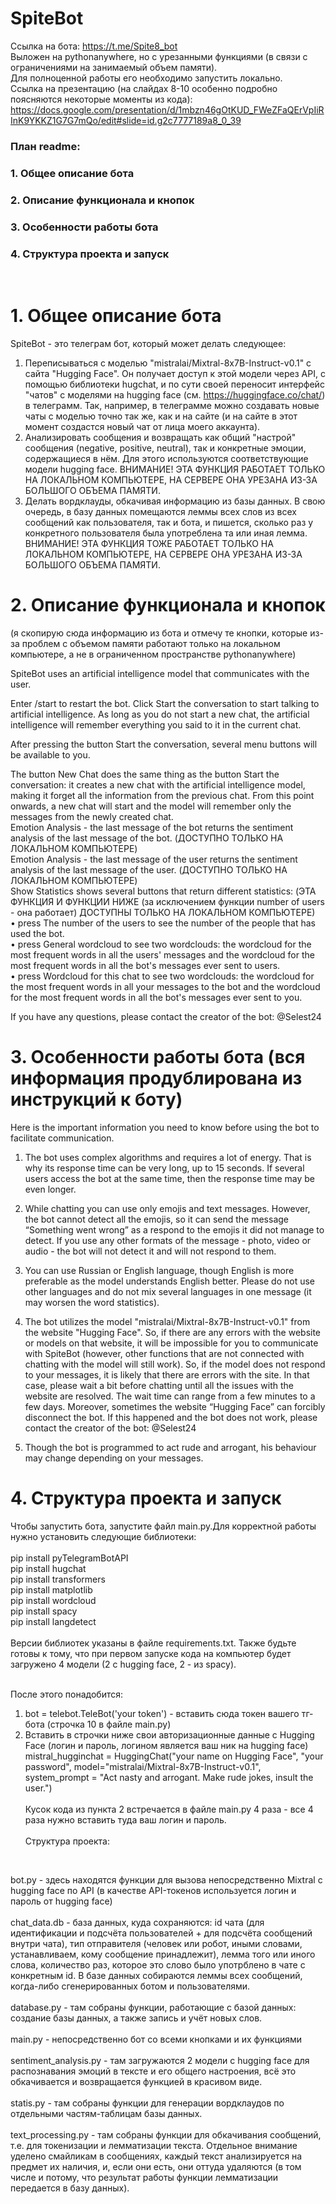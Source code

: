 # SpiteBot
Ссылка на бота: https://t.me/Spite8_bot <br>
Выложен на pythonanywhere, но с урезанными функциями (в связи с ограничениями на занимаемый объем памяти).<br>
Для полноценной работы его необходимо запустить локально.
<br>
Ссылка на презентацию (на слайдах 8-10 особенно подробно поясняются некоторые моменты из кода): https://docs.google.com/presentation/d/1mbzn46gOtKUD_FWeZFaQErVpIiRInK9YKKZ1G7G7mQo/edit#slide=id.g2c7777189a8_0_39

### План readme:
### 1. Общее описание бота
### 2. Описание функционала и кнопок
### 3. Особенности работы бота
### 4. Структура проекта и запуск

<br>

# 1. Общее описание бота
SpiteBot - это телеграм бот, который может делать следующее:

1. Переписываться с моделью "mistralai/Mixtral-8x7B-Instruct-v0.1" с сайта "Hugging Face". Он получает доступ к этой модели через API, с помощью библиотеки hugchat, и по сути своей переносит интерфейс "чатов" с моделями на hugging face (см. https://huggingface.co/chat/) в телеграмм. Так, например, в телеграмме можно создавать новые чаты с моделью точно так же, как и на сайте (и на сайте в этот момент создастся новый чат от лица моего аккаунта).
2. Анализировать сообщения и возвращать как общий "настрой" сообщения (negative, positive, neutral), так и конкретные эмоции, содержащиеся в нём. Для этого используются соответствующие модели hugging face.
ВНИМАНИЕ! ЭТА ФУНКЦИЯ РАБОТАЕТ ТОЛЬКО НА ЛОКАЛЬНОМ КОМПЬЮТЕРЕ, НА СЕРВЕРЕ ОНА УРЕЗАНА ИЗ-ЗА БОЛЬШОГО ОБЪЕМА ПАМЯТИ.
3. Делать вордклауды, обкачивая информацию из базы данных. В свою очередь, в базу данных помещаются леммы всех слов из всех сообщений как пользователя, так и бота, и пишется, сколько раз у конкретного пользователя была употреблена та или иная лемма.
ВНИМАНИЕ! ЭТА ФУНКЦИЯ ТОЖЕ РАБОТАЕТ ТОЛЬКО НА ЛОКАЛЬНОМ КОМПЬЮТЕРЕ, НА СЕРВЕРЕ ОНА УРЕЗАНА ИЗ-ЗА БОЛЬШОГО ОБЪЕМА ПАМЯТИ.

# 2. Описание функционала и кнопок
(я скопирую сюда информацию из бота и отмечу те кнопки, которые из-за проблем с объемом памяти работают только на локальном компьютере, а не в ограниченном пространстве pythonanywhere)

SpiteBot uses an artificial intelligence model that communicates with the user.

Enter /start to restart the bot.
Click Start the conversation to start talking to artificial intelligence. As long as you do not start a new chat, the artificial intelligence will remember everything you said to it in the current chat.

After pressing the button Start the conversation, several menu buttons will be available to you.

The button New Chat does the same thing as the button Start the conversation: it creates a new chat with the artificial intelligence model, making it forget all the information from the previous chat. From this point onwards, a new chat will start and the model will remember only the messages from the newly created chat.<br>
Emotion Analysis - the last message of the bot returns the sentiment analysis of the last message of the bot. (ДОСТУПНО ТОЛЬКО НА ЛОКАЛЬНОМ КОМПЬЮТЕРЕ)<br>
Emotion Analysis - the last message of the user returns the sentiment analysis of the last message of the user. (ДОСТУПНО ТОЛЬКО НА ЛОКАЛЬНОМ КОМПЬЮТЕРЕ)<br>
Show Statistics shows several buttons that return different statistics: (ЭТА ФУНКЦИЯ И ФУНКЦИИ НИЖЕ (за исключением функции number of users - она работает) ДОСТУПНЫ ТОЛЬКО НА ЛОКАЛЬНОМ КОМПЬЮТЕРЕ)<br>
• press The number of the users to see the number of the people that has used the bot.<br>
• press General wordcloud to see two wordclouds: the wordcloud for the most frequent words in all the users' messages and the wordcloud for the most frequent words in all the bot's messages ever sent to users.<br>
• press Wordcloud for this chat to see two wordclouds: the wordcloud for the most frequent words in all your messages to the bot and the wordcloud for the most frequent words in all the bot's messages ever sent to you.<br>

If you have any questions, please contact the creator of the bot: @Selest24

# 3. Особенности работы бота (вся информация продублирована из инструкций к боту)
Here is the important information you need to know before using the bot to facilitate communication.

1. The bot uses complex algorithms and requires a lot of energy. That is why its response time can be very long, up to 15 seconds. If several users access the bot at the same time, then the response time may be even longer.

2. While chatting you can use only emojis and text messages. However, the bot cannot detect all the emojis, so it can send the message “Something went wrong” as a respond to the emojis it did not manage to detect. If you use any other formats of the message - photo, video or audio - the bot will not detect it and will not respond to them.

3. You can use Russian or English language, though English is more preferable as the model understands English better. Please do not use other languages and do not mix several languages in one message (it may worsen the word statistics).

4. The bot utilizes the model "mistralai/Mixtral-8x7B-Instruct-v0.1" from the website "Hugging Face". So, if there are any errors with the website or models on that website, it will be impossible for you to communicate with SpiteBot (however, other functions that are not connected with chatting with the model will still work). So, if the model does not respond to your messages, it is likely that there are errors with the site. In that case, please wait a bit before chatting until all the issues with the website are resolved. The wait time can range from a few minutes to a few days. Moreover, sometimes the website “Hugging Face” can forcibly disconnect the bot. If this happened and the bot does not work, please contact the creator of the bot: @Selest24

5. Though the bot is programmed to act rude and arrogant, his behaviour may change depending on your messages.

# 4. Структура проекта и запуск

Чтобы запустить бота, запустите файл main.py.Для корректной работы нужно установить следующие библиотеки:<br><br>
pip install pyTelegramBotAPI<br>
pip install hugchat<br>
pip install transformers<br>
pip install matplotlib<br>
pip install wordcloud<br>
pip install spacy<br>
pip install langdetect<br><br>
Версии библиотек указаны в файле requirements.txt. Также будьте готовы к тому, что при первом запуске кода на компьютер будет загружено 4 модели (2 с hugging face, 2 - из spacy).<br><br>

После этого понадобится:<br>
1. bot = telebot.TeleBot('your token') - вставить сюда токен вашего тг-бота (строчка 10 в файле main.py)<br>
2. Вставить в строчки ниже свои авторизационные данные с Hugging Face (логин и пароль, логином является ваш ник на hugging face)<br>
  mistral_hugginchat = HuggingChat("your name on Hugging Face", "your password", model="mistralai/Mixtral-8x7B-Instruct-v0.1",
                                            system_prompt = "Act nasty and arrogant. Make rude jokes, insult the user.")<br><br>
Кусок кода из пункта 2 встречается в файле main.py 4 раза - все 4 раза нужно вставить туда ваш логин и пароль.<br><br>
Структура проекта:
<br>

bot.py - здесь находятся функции для вызова непосредственно Mixtral с hugging face по API (в качестве API-токенов используется логин и пароль от hugging face)<br><br>
chat_data.db - база данных, куда сохраняются: id чата (для идентификации и подсчёта пользователей + для подсчёта сообщений внутри чата), тип отправителя (человек или робот, иными словами, устанавливаем, кому сообщение принадлежит), лемма того или иного слова, количество раз, которое это слово было употрблено в чате с конкретным id. В базе данных собираются леммы всех сообщений, когда-либо сгенерированных ботом и пользователями.<br><br>
database.py - там собраны функции, работающие с базой данных: создание базы данных, а также запись и учёт новых слов.<br><br>
main.py - непосредственно бот со всеми кнопками и их функциями<br><br>
sentiment_analysis.py - там загружаются 2 модели с hugging face для распознавания эмоций в тексте и его общего настроения, всё это обкачивается и возвращается функцией в красивом виде.<br><br>
statis.py - там собраны функции для генерации вордклаудов по отдельными частям-таблицам базы данных.<br><br>
text_processing.py - там собраны функции для обкачивания сообщений, т.е. для токенизации и лемматизации текста. Отдельное внимание уделено смайликам в сообщениях, каждый текст анализируется на предмет их наличия, и, если они есть, они оттуда удаляются (в том числе и потому, что результат работы функции лемматизации передается в базу данных).

